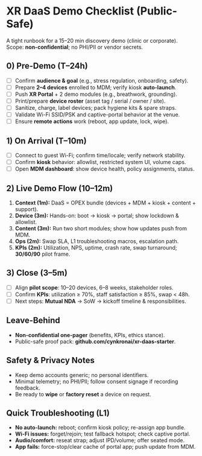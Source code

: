 # XR DaaS Demo Checklist (Public-Safe)

A tight runbook for a 15–20 min discovery demo (clinic or corporate).
Scope: **non-confidential**; no PHI/PII or vendor secrets.

## 0) Pre-Demo (T–24h)
- [ ] Confirm **audience & goal** (e.g., stress regulation, onboarding, safety).
- [ ] Prepare **2–4 devices** enrolled to MDM; verify kiosk **auto-launch**.
- [ ] Push **XR Portal** + 2 demo modules (e.g., breathwork, grounding).
- [ ] Print/prepare **device roster** (asset tag / serial / owner / site).
- [ ] Sanitize, charge, label devices; pack hygiene kits & spare straps.
- [ ] Validate Wi-Fi SSID/PSK and captive-portal behavior at the venue.
- [ ] Ensure **remote actions** work (reboot, app update, lock, wipe).

## 1) On Arrival (T–10m)
- [ ] Connect to guest Wi-Fi; confirm time/locale; verify network stability.
- [ ] Confirm **kiosk** behavior: allowlist, restricted system UI, volume caps.
- [ ] Open **MDM dashboard**: show device health, policy assignments, status.

## 2) Live Demo Flow (10–12m)
1. **Context (1m):** DaaS = OPEX bundle (devices + MDM + kiosk + content + support).
2. **Device (3m):** Hands-on: boot → kiosk → portal; show lockdown & allowlist.
3. **Content (3m):** Run two short modules; show how updates push from MDM.
4. **Ops (2m):** Swap SLA, L1 troubleshooting macros, escalation path.
5. **KPIs (2m):** Utilization, NPS, uptime, crash rate, swap turnaround; **30/60/90** pilot frame.

## 3) Close (3–5m)
- [ ] Align **pilot scope**: 10–20 devices, 6–8 weeks, stakeholder roles.
- [ ] Confirm **KPIs**: utilization ≥ 70%, staff satisfaction ≥ 85%, swap < 48h.
- [ ] Next steps: **Mutual NDA** → SoW → kickoff timeline & responsibilities.

## Leave-Behind
- **Non-confidential one-pager** (benefits, KPIs, ethics stance).
- Public-safe proof pack: **github.com/cynkronai/xr-daas-starter**.

## Safety & Privacy Notes
- Keep demo accounts generic; no personal identifiers.
- Minimal telemetry; no PHI/PII; follow consent signage if recording feedback.
- Be ready to **wipe** or **factory reset** a device on request.

## Quick Troubleshooting (L1)
- **No auto-launch:** reboot; confirm kiosk policy; re-assign app bundle.
- **Wi-Fi issues:** forget/rejoin; test fallback hotspot; check captive portal.
- **Audio/comfort:** reseat strap; adjust IPD/volume; offer seated mode.
- **App fails:** force-stop/clear cache of portal app; push update from MDM.
